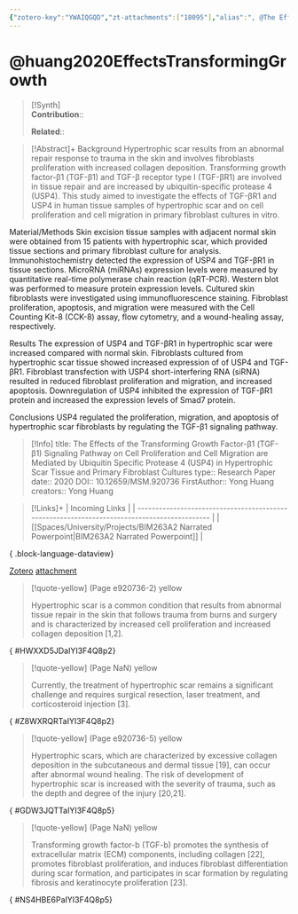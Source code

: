 ```yaml
---
{"zotero-key":"YWAIQGQD","zt-attachments":["18095"],"alias":", @The Effects of the Transforming Growth Factor-β1 (TGF-β1) Signaling Pathway on Cell Proliferation and Cell Migration are Mediated by Ubiquitin Specific Protease 4 (USP4) in Hypertrophic Scar Tissue and Primary Fibroblast Cultures","keywords":[],"FirstAuthor":"[[ Yong Huang]]","tags":["source/researchpaper"],"dg-publish":true,"permalink":"/sources/huang2020-effects-transforming-growth/","dgPassFrontmatter":true}
---
```


# @huang2020EffectsTransformingGrowth

>[!Synth]  
>**Contribution**::  
>  
>**Related**:: 
>  

> [!Abstract]+
> Background
Hypertrophic scar results from an abnormal repair response to trauma in the skin and involves fibroblasts proliferation with increased collagen deposition. Transforming growth factor-β1 (TGF-β1) and TGF-β receptor type I (TGF-βR1) are involved in tissue repair and are increased by ubiquitin-specific protease 4 (USP4). This study aimed to investigate the effects of TGF-βR1 and USP4 in human tissue samples of hypertrophic scar and on cell proliferation and cell migration in primary fibroblast cultures in vitro.

Material/Methods
Skin excision tissue samples with adjacent normal skin were obtained from 15 patients with hypertrophic scar, which provided tissue sections and primary fibroblast culture for analysis. Immunohistochemistry detected the expression of USP4 and TGF-βR1 in tissue sections. MicroRNA (miRNAs) expression levels were measured by quantitative real-time polymerase chain reaction (qRT-PCR). Western blot was performed to measure protein expression levels. Cultured skin fibroblasts were investigated using immunofluorescence staining. Fibroblast proliferation, apoptosis, and migration were measured with the Cell Counting Kit-8 (CCK-8) assay, flow cytometry, and a wound-healing assay, respectively.

Results
The expression of USP4 and TGF-βR1 in hypertrophic scar were increased compared with normal skin. Fibroblasts cultured from hypertrophic scar tissue showed increased expression of of USP4 and TGF-βR1. Fibroblast transfection with USP4 short-interfering RNA (siRNA) resulted in reduced fibroblast proliferation and migration, and increased apoptosis. Downregulation of USP4 inhibited the expression of TGF-βR1 protein and increased the expression levels of Smad7 protein.

Conclusions
USP4 regulated the proliferation, migration, and apoptosis of hypertrophic scar fibroblasts by regulating the TGF-β1 signaling pathway.

> [!Info]
> title: The Effects of the Transforming Growth Factor-β1 (TGF-β1) Signaling Pathway on Cell Proliferation and Cell Migration are Mediated by Ubiquitin Specific Protease 4 (USP4) in Hypertrophic Scar Tissue and Primary Fibroblast Cultures
> type:: Research Paper 
> date:: 2020
> DOI:: 10.12659/MSM.920736
> FirstAuthor:: Yong Huang
> creators:: Yong Huang

> [!Links]+
>  | Incoming Links                                                                               |
> | -------------------------------------------------------------------------------------------- |
> | [[Spaces/University/Projects/BIM263A2 Narrated Powerpoint\|BIM263A2 Narrated Powerpoint]] |
> 
{ .block-language-dataview}


[Zotero](zotero://select/library/items/YWAIQGQD) [attachment](<file:///Users/nathanmaxwell/Zotero/storage/IYI3F4Q8/Huang%20et%20al.%20-%202020%20-%20The%20Effects%20of%20the%20Transforming%20Growth%20Factor-%CE%B21%20(TGF-%CE%B21)%20Signaling%20Pathway%20on%20Cell%20Proliferation%20an.pdf>)

> [!quote-yellow] (Page e920736-2) yellow
> 
> Hypertrophic scar is a common condition that results from abnormal tissue repair in the skin that follows trauma from burns and surgery and is characterized by increased cell proliferation and increased collagen deposition [1,2].
>
{ #HWXXD5JDaIYI3F4Q8p2}


> [!quote-yellow] (Page NaN) yellow
> 
> Currently, the treatment of hypertrophic scar remains a significant challenge and requires surgical resection, laser treatment, and corticosteroid injection [3].
>
{ #Z8WXRQRTaIYI3F4Q8p2}


> [!quote-yellow] (Page e920736-5) yellow
> 
> Hypertrophic scars, which are characterized by excessive collagen deposition in the subcutaneous and dermal tissue [19], can occur after  abnormal wound healing. The risk of development of hypertrophic scar is increased with the severity of trauma, such as the depth and degree of the injury [20,21].
>
{ #GDW3JQTTaIYI3F4Q8p5}


> [!quote-yellow] (Page NaN) yellow
> 
> Transforming growth factor-b (TGF-b) promotes the synthesis of extracellular matrix (ECM) components, including collagen [22], promotes fibroblast proliferation, and induces fibroblast differentiation during scar formation, and participates in scar formation by regulating fibrosis and keratinocyte proliferation [23].
>
{ #NS4HBE6PaIYI3F4Q8p5}

